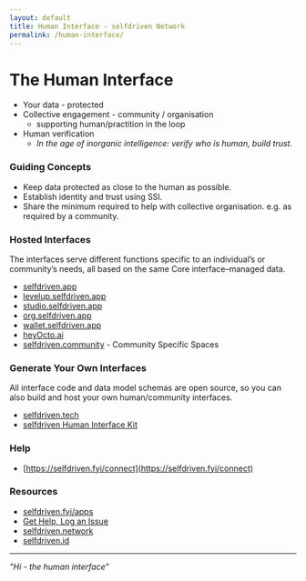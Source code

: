```yaml
---
layout: default
title: Human Interface - selfdriven Network
permalink: /human-interface/
---
```


# The Human Interface

- Your data - protected 
- Collective engagement - community / organisation 
    - supporting human/practition in the loop
- Human verification
    - *In the age of inorganic intelligence: verify who is human, build trust.*

### Guiding Concepts

- Keep data protected as close to the human as possible.
- Establish identity and trust using SSI.
- Share the minimum required to help with collective organisation. e.g. as required by a community.

### Hosted Interfaces

The interfaces serve different functions specific to an individual’s or community’s needs, all based on the same Core interface–managed data.

- [selfdriven.app](https://selfdriven.app)
- [levelup.selfdriven.app](https://levelup.selfdriven.app)
- [studio.selfdriven.app](https://studio.selfdriven.app)
- [org.selfdriven.app](https://org.selfdriven.app)
- [wallet.selfdriven.app](https://wallet.selfdriven.app)
- [heyOcto.ai](https://heyOcto.ai)
- [selfdriven.community](https://selfdriven.community) - Community Specific Spaces

### Generate Your Own Interfaces

All interface code and data model schemas are open source, so you can also build and host your own human/community interfaces.

- [selfdriven.tech](https://selfdriven.tech)
- [selfdriven Human Interface Kit](https://github.com/selfdriven-tech/interface-human/blob/main/selfdriven-human-interface-kit/selfdriven-human-interface-kit.md) 

### Help

- [https://selfdriven.fyi/connect](https://selfdriven.fyi/connect)  

### Resources
- [selfdriven.fyi/apps](https://selfdriven.fyi/apps)
- [Get Help, Log an Issue](https://github.com/selfdriven-foundation/selfdriven-network/issues)
- [selfdriven.network](https://selfdriven.network)  
- [selfdriven.id](https://selfdriven.id)

---

*"Hi - the human interface"*
